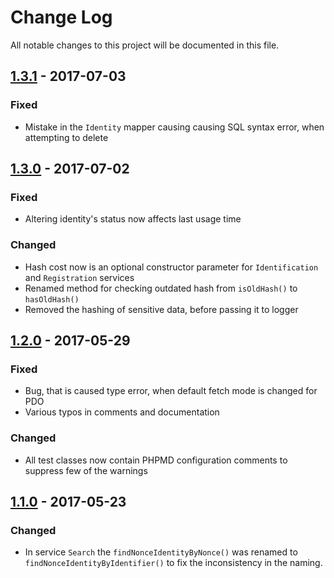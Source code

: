 # Change Log   
All notable changes to this project will be documented in this file.

## [1.3.1] - 2017-07-03
### Fixed
- Mistake in the `Identity` mapper causing causing SQL syntax error, when attempting to delete

## [1.3.0] - 2017-07-02
### Fixed
- Altering identity's status now affects last usage time

### Changed
- Hash cost now is an optional constructor parameter for `Identification` and `Registration` services
- Renamed method for checking outdated hash from `isOldHash()` to `hasOldHash()`
- Removed the hashing of sensitive data, before passing it to logger

## [1.2.0] - 2017-05-29
### Fixed
- Bug, that is caused type error, when default fetch mode is changed for PDO
- Various typos in comments and documentation

### Changed
- All test classes now contain PHPMD configuration comments to suppress few of the warnings

## [1.1.0] - 2017-05-23
### Changed
- In service `Search` the `findNonceIdentityByNonce()` was renamed to `findNonceIdentityByIdentifier()` to fix the inconsistency in the naming.

[1.3.1]: https://github.com/teresko/palladium/compare/v1.3.0...v1.3.1
[1.3.0]: https://github.com/teresko/palladium/compare/v1.2.0...v1.3.0
[1.2.0]: https://github.com/teresko/palladium/compare/v1.1.0...v1.2.0
[1.1.0]: https://github.com/teresko/palladium/compare/v1.0.0...v1.1.0

